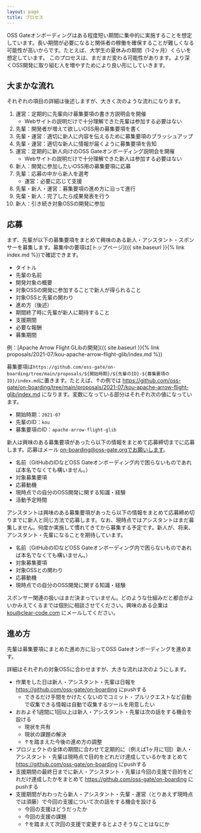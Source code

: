 ```yaml
---
layout: page
title: プロセス
---
```


OSS Gateオンボーディングはある程度短い期間に集中的に実施することを想定しています。長い期間が必要になると関係者の稼働を確保することが難しくなる可能性が高いからです。たとえば、大学生の夏休みの期間（1-2ヶ月）くらいを想定しています。
このプロセスは、まだまだ変わる可能性があります。より深くOSS開発に取り組む人を増やすためにより良い形にしていきます。

## 大まかな流れ

それぞれの項目の詳細は後述しますが、大きく次のような流れになります。

  1. 運営：定期的に先輩向け募集要項の書き方説明会を開催
     * Webサイトの説明だけで十分理解できた先輩は参加する必要はない
  2. 先輩：開発者が増えて欲しいOSS用の募集要項を書く
  3. 先輩・運営：適切に新人に内容を伝えるために募集要項のブラッシュアップ
  4. 先輩・運営：適切な新人に情報が届くように募集要項を告知
  5. 運営：定期的に新人向けのOSS Gateオンボーディング説明会を開催
     * Webサイトの説明だけで十分理解できた新人は参加する必要はない
  6. 新人：開発に参加したいOSS用の募集要項に応募
  7. 先輩：応募の中から新人を選考
     * 運営：必要に応じて支援
  8. 先輩・新人・運営：募集要項の進め方に沿って進行
  9. 先輩・新人：完了したら成果発表を行う
  10. 新人：引き続き対象OSSの開発に参加

## 応募

まず、先輩が以下の募集要項をまとめて興味のある新人・アシスタント・スポンサーを募集します。募集中の要項は[トップページ]({{ site.baseurl }}{% link index.md %})で確認できます。

  * タイトル
  * 先輩の名前
  * 開発対象の概要
  * 対象OSSの開発に参加することで新人が得られること
  * 対象OSSと先輩の関わり
  * 進め方（後述）
  * 期間終了時に先輩が新人に期待すること
  * 支援期間
  * 必要な報酬
  * 募集期間

例：[Apache Arrow Flight GLibの開発]({{ site.baseurl }}{% link proposals/2021-07/kou-apache-arrow-flight-glib/index.md %})

募集要項は`https://github.com/oss-gate/on-boarding/tree/main/proposals/${開始時期}/${先輩のID}-${募集要項のID}/index.md`に置きます。たとえば、↑の例では https://github.com/oss-gate/on-boarding/tree/main/proposals/2021-07/kou-apache-arrow-flight-glib/index.md になります。変数になっている部分はそれぞれ次の値になっています。

  * 開始時期：`2021-07`
  * 先輩のID：`kou`
  * 募集要項のID：`apache-arrow-flight-glib`

新人は興味のある募集要項があったら以下の情報をまとめて応募締切までに応募します。応募はメール on-boarding@oss-gate.orgでお願いします。

  * 名前（GitHubのIDなどOSS Gateオンボーディング内で困らないものであれば本名でなくても構いません。）
  * 対象募集要項
  * 応募動機
  * 現時点での自分のOSS開発に関する知識・経験
  * 活動予定時間

アシスタントは興味のある募集要項があったら以下の情報をまとめて応募締め切りまでに新人と同じ方法で応募します。なお、現時点ではアシスタントはまだ募集しません。何度か実施して慣れてきてから募集する予定です。新人が、将来、アシスタント・先輩になることを期待しています。

  * 名前（GitHubのIDなどOSS Gateオンボーディング内で困らないものであれば本名でなくても構いません。）
  * 対象募集要項
  * 対象OSSとの関わり
  * 応募動機
  * 現時点での自分のOSS開発に関する知識・経験

スポンサー関連の扱いはまだ決まっていません。どのような仕組みだと都合がよいかみえてくるまでは個別に相談させてください。興味のある企業は kou@clear-code.com にメールしてください。

## 進め方

先輩は募集要項にまとめた進め方に沿ってOSS Gateオンボーディングを進めます。

詳細はそれぞれの対象OSSに合わせますが、大きな流れは次のようにします。

  * 作業をした日は新人・アシスタント・先輩は日報を https://github.com/oss-gate/on-boarding にpushする
    * できるだけ手間をかけたくないのでコミット・プルリクエストなど自動で収集できる情報は自動で収集するツールを用意したい
  * おおよそ1週間に1回以上は新人・アシスタント・先輩は次の話をする機会を設ける
    * 現状を共有
    * 現状の課題の解決
    * ↑を踏まえた今後の進め方の調整
  * プロジェクトの全体の期間に合わせて定期的に（例えば1ヶ月に1回）新人・アシスタント・先輩は現時点で目的をどれだけ達成しているかをまとめて https://github.com/oss-gate/on-boarding にpushする
  * 支援期間の最終日までに新人・アシスタント・先輩は今回の支援で目的をどれだけ達成したかをまとめて https://github.com/oss-gate/on-boarding にpushする
  * 支援期間がおわったら新人・アシスタント・先輩・運営（とりあえず現時点では須藤）で今回の支援について次の話をする機会を設ける
    * 今回の支援はどうだったか
    * 今回の支援の課題
    * ↑を踏まえて次回の支援で変更するとよさそうなことはなにか
